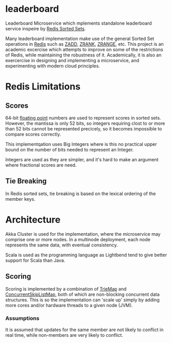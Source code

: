 # leaderboard
Leaderboard Microservice which mplements standalone leaderboard service
inspeire by
[Redis Sorted Sets](https://redis.io/topics/data-types).

Many leaderboard implementation make use of the general Sorted Set operations
in [Redis](https://redis.io/) such as [ZADD](https://redis.io/commands/zadd),
[ZRANK](https://redis.io/commands/zrank), [ZRANGE](https://redis.io/commands/zrange),
etc. This project is an academic excercise which attempts to improve on some
of the restrictions of Redis, while maintaining the robustness of it.
Academically, it is also an exercercise in designing and implementing a
microservice, and experimenting with modern cloud principles.

# Redis Limitations

## Scores

64-bit [floating point](https://en.wikipedia.org/wiki/Floating-point_arithmetic)
numbers are used to represent scores in sorted sets. However, the mantissa
is only 52 bits, so integers requiring clost to or more than 52 bits
cannot be represented precicely, so it becomes impossible to compare
scores correctly.

This implementqation uses Big Integers where is this no practical upper
bound on the number of bits needed to represent an Integer.

Integers are used as they are simpler, and it's hard to make an argument
where fractional scores are need.


## Tie Breaking

In Redis sorted sets, tie breaking is based on the lexical ordering of
the member keys.

# Architecture

Akka Cluster is used for the implementation, where the microservice may
comprise one or more nodes. In a multinode deployment, each node
represents the same data, with eventual consistency.

Scala is used as the programming language as Lightbend tend to give better
support for Scala than Java.

## Scoring

Scoring is implemented by a combination of
[TrieMap](https://www.scala-lang.org/api/2.12.3/scala/collection/concurrent/TrieMap.html)
and
[ConcurrentSkipListMap](https://docs.oracle.com/javase/8/docs/api/java/util/concurrent/ConcurrentSkipListMap.html),
both of which are non-blocking concurrent data structures. This is so
the implementation can 'scale up' simply by adding more cores and/or
hardware threads to a given node (JVM).

### Assumptions

It is assumed that updates for the same member are not likely to
conflict in real time, while non-members are very likely to conflict.

